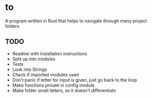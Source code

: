 # to

A program written in Rust that helps to navigate through many project folders

## TODO

* Readme with installation instructions
* Split up into modules
* Tests
* Look into Strings
* Check if imported modules used
* Don't panic if letter for input is given, just go back to the loop
* Make functions private in config module
* Make folder small letters, so it doesn't differentiate
